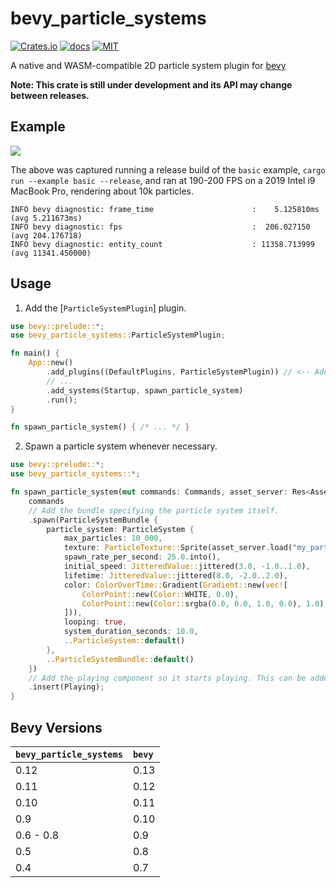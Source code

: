 # bevy_particle_systems

[![Crates.io](https://img.shields.io/crates/v/bevy_particle_systems)](https://crates.io/crates/bevy_particle_systems)
[![docs](https://docs.rs/bevy_particle_systems/badge.svg)](https://docs.rs/bevy_particle_systems/)
[![MIT](https://img.shields.io/crates/l/bevy_particle_systems)](./LICENSE)

A native and WASM-compatible 2D particle system plugin for [bevy](https://bevyengine.org)

**Note: This crate is still under development and its API may change between releases.**

## Example

![](https://github.com/abnormalbrain/bevy_particle_systems/blob/main/assets/example.gif)
 
The above was captured running a release build of the `basic` example, `cargo run --example basic --release`, and ran at 190-200 FPS on a
2019 Intel i9 MacBook Pro, rendering about 10k particles.

```
INFO bevy diagnostic: frame_time                      :    5.125810ms (avg 5.211673ms)
INFO bevy diagnostic: fps                             :  206.027150   (avg 204.176718)
INFO bevy diagnostic: entity_count                    : 11358.713999   (avg 11341.450000)
```

## Usage

1. Add the [`ParticleSystemPlugin`] plugin.

```rust
use bevy::prelude::*;
use bevy_particle_systems::ParticleSystemPlugin;

fn main() {
    App::new()
        .add_plugins((DefaultPlugins, ParticleSystemPlugin)) // <-- Add the plugin
        // ...
        .add_systems(Startup, spawn_particle_system)
        .run();
}

fn spawn_particle_system() { /* ... */ }
```

2. Spawn a particle system whenever necessary.
```rust
use bevy::prelude::*;
use bevy_particle_systems::*;

fn spawn_particle_system(mut commands: Commands, asset_server: Res<AssetServer>) {
    commands
    // Add the bundle specifying the particle system itself.
    .spawn(ParticleSystemBundle {
        particle_system: ParticleSystem {
            max_particles: 10_000,
            texture: ParticleTexture::Sprite(asset_server.load("my_particle.png")),
            spawn_rate_per_second: 25.0.into(),
            initial_speed: JitteredValue::jittered(3.0, -1.0..1.0),
            lifetime: JitteredValue::jittered(8.0, -2.0..2.0),
            color: ColorOverTime::Gradient(Gradient::new(vec![
                ColorPoint::new(Color::WHITE, 0.0),
                ColorPoint::new(Color::srgba(0.0, 0.0, 1.0, 0.0), 1.0),
            ])),
            looping: true,
            system_duration_seconds: 10.0,
            ..ParticleSystem::default()
        },
        ..ParticleSystemBundle::default()
    })
    // Add the playing component so it starts playing. This can be added later as well.
    .insert(Playing);
}
```

## Bevy Versions

|`bevy_particle_systems`|`bevy`|
|:--|:--|
|0.12|0.13|
|0.11|0.12|
|0.10|0.11|
|0.9|0.10|
|0.6 - 0.8|0.9|
|0.5|0.8|
|0.4|0.7|

